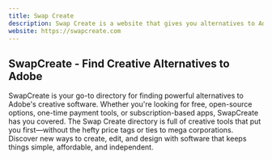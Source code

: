 ```yaml
---
title: Swap Create
description: Swap Create is a website that gives you alternatives to Adobe software.
website: https://swapcreate.com
---
```

## SwapCreate - Find Creative Alternatives to Adobe

SwapCreate is your go-to directory for finding powerful alternatives to Adobe's creative software. Whether you're looking for free, open-source options, one-time payment tools, or subscription-based apps, SwapCreate has you covered. The Swap Create directory is full of creative tools that put you first—without the hefty price tags or ties to mega corporations. Discover new ways to create, edit, and design with software that keeps things simple, affordable, and independent.